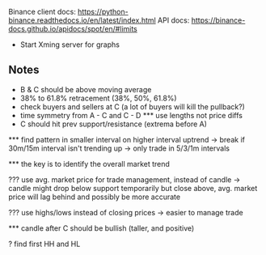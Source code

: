 Binance client docs: https://python-binance.readthedocs.io/en/latest/index.html
API docs: https://binance-docs.github.io/apidocs/spot/en/#limits

- Start Xming server for graphs

## Notes

- B & C should be above moving average
- 38% to 61.8% retracement (38%, 50%, 61.8%)
- check buyers and sellers at C (a lot of buyers will kill the pullback?)
- time symmetry from A - C and C - D
  \*\*\* use lengths not price diffs
- C should hit prev support/resistance (extrema before A)

\*\*\* find pattern in smaller interval on higher interval uptrend
-> break if 30m/15m interval isn't trending up
-> only trade in 5/3/1m intervals

\*\*\* the key is to identify the overall market trend

??? use avg. market price for trade management, instead of candle
-> candle might drop below support temporarily but close above, avg. market price will lag behind and possibly be more accurate

??? use highs/lows instead of closing prices
-> easier to manage trade

\*\*\* candle after C should be bullish (taller, and positive)

? find first HH and HL
